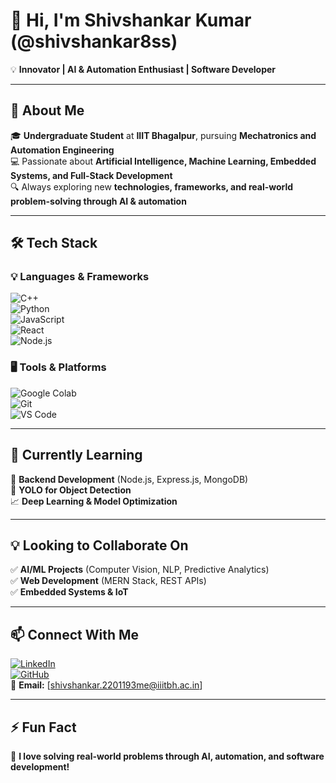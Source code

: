 # 👋 Hi, I'm **Shivshankar Kumar** (@shivshankar8ss)  

💡 **Innovator | AI & Automation Enthusiast | Software Developer**  

---

## 🚀 About Me  

🎓 **Undergraduate Student** at **IIIT Bhagalpur**, pursuing **Mechatronics and Automation Engineering**  
💻 Passionate about **Artificial Intelligence, Machine Learning, Embedded Systems, and Full-Stack Development**  
🔍 Always exploring new **technologies, frameworks, and real-world problem-solving through AI & automation**  

---

## 🛠️ Tech Stack  

### **💡 Languages & Frameworks**  
![C++](https://img.shields.io/badge/C++-00599C?style=flat&logo=c%2B%2B&logoColor=white)  
![Python](https://img.shields.io/badge/Python-3776AB?style=flat&logo=python&logoColor=white)  
![JavaScript](https://img.shields.io/badge/JavaScript-F7DF1E?style=flat&logo=javascript&logoColor=black)  
![React](https://img.shields.io/badge/React-61DAFB?style=flat&logo=react&logoColor=black)  
![Node.js](https://img.shields.io/badge/Node.js-339933?style=flat&logo=node.js&logoColor=white)  

### **🖥️ Tools & Platforms**  
![Google Colab](https://img.shields.io/badge/Google%20Colab-F9AB00?style=flat&logo=googlecolab&logoColor=black)  
![Git](https://img.shields.io/badge/Git-F05032?style=flat&logo=git&logoColor=white)  
![VS Code](https://img.shields.io/badge/VS%20Code-007ACC?style=flat&logo=visualstudiocode&logoColor=white)  

---

## 🌱 Currently Learning  

🚀 **Backend Development** (Node.js, Express.js, MongoDB)  
🎯 **YOLO for Object Detection**  
📈 **Deep Learning & Model Optimization**  

---

## 💡 Looking to Collaborate On  

✅ **AI/ML Projects** (Computer Vision, NLP, Predictive Analytics)  
✅ **Web Development** (MERN Stack, REST APIs)  
✅ **Embedded Systems & IoT**  

---

## 📫 Connect With Me  

[![LinkedIn](https://img.shields.io/badge/LinkedIn-0A66C2?style=flat&logo=linkedin&logoColor=white)](https://www.linkedin.com/in/shivshankar-kumar-72811b247/)  
[![GitHub](https://img.shields.io/badge/GitHub-181717?style=flat&logo=github&logoColor=white)](https://github.com/shivshankar8ss)  
📧 **Email:** [shivshankar.2201193me@iiitbh.ac.in]  

---

## ⚡ Fun Fact  

🚀 **I love solving real-world problems through AI, automation, and software development!**  


